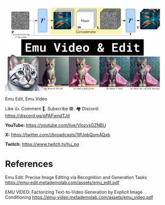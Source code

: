 ![](thumbnails/18.11.2023.png)

Emu Edit, Emu Video

Like 👍. Comment 💬. Subscribe 🟥.
🏘 Discord: https://discord.gg/pPAFwndTJd

**YouTube:** https://youtube.com/live/VlozysGZNBU

**X:** https://twitter.com/i/broadcasts/1lPJqbQomAQxb

**Twitch:** https://www.twitch.tv/hu_po


# References

Emu Edit: Precise Image Editing via Recognition and Generation Tasks
https://emu-edit.metademolab.com/assets/emu_edit.pdf

EMU VIDEO: Factorizing Text-to-Video Generation by Explicit Image Conditioning
https://emu-video.metademolab.com/assets/emu_video.pdf
